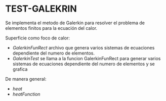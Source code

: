 # TEST-GALEKRIN

Se implementa el metodo de Galerkin para resolver el problema de elementos finitos para la ecuación del calor. 

Superficie como foco de calor: 
- *GalerkinFunRect* archivo que genera varios sistemas de ecuaciones dependiente del numero de elementos. 
- *GalerkinTest* se llama a la funcion GalerkinFunRect para generar varios sistemas de ecuaciones dependiente del numero de elementos y se grafica

De manera general: 

- *heat*
- *heatFunction*
